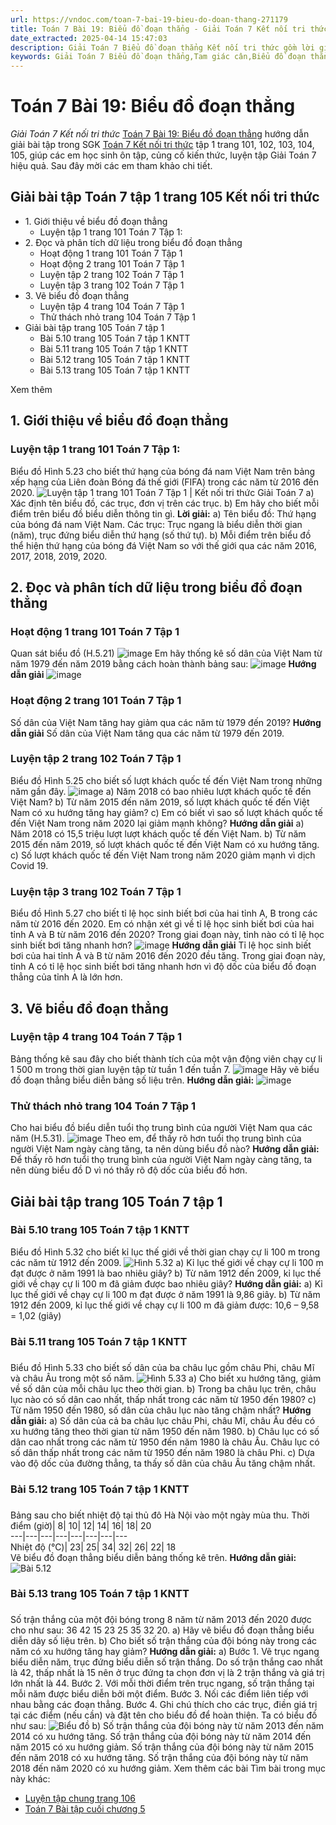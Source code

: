 ```yaml
---
url: https://vndoc.com/toan-7-bai-19-bieu-do-doan-thang-271179
title: Toán 7 Bài 19: Biểu đồ đoạn thẳng - Giải Toán 7 Kết nối tri thức - VnDoc.com
date_extracted: 2025-04-14 15:47:03
description: Giải Toán 7 Biểu đồ đoạn thẳng Kết nối tri thức gồm lời giải chi tiết cho từng bài tập trong SGK Toán 7 cho các em học sinh tham khảo luyện Giải Toán 7 hiệu quả.
keywords: Giải Toán 7 Biểu đồ đoạn thẳng,Tam giác cân,Biểu đồ đoạn thẳng,Giải Toán 7 kết nối tri thức Biểu đồ đoạn thẳng,toán lớp 7 kết nối tri thức,toán 7,toán lớp 7,giải toán lớp 7,giải toán 7,toán 7 kết nối tri thức,giải toán 7 tập 1 kết nối tri thức,sgk toán 7 kết nối tri thức,giải toán 7 trang 105,bài 19 biểu đồ đoạn thẳng,bài 19 biểu đồ đoạn thẳng lớp 7
---
```


# Toán 7 Bài 19: Biểu đồ đoạn thẳng
 _Giải Toán 7 Kết nối tri thức_
[Toán 7 Bài 19: Biểu đồ đoạn thẳng](<https://vndoc.com/toan-7-bai-19-bieu-do-doan-thang-271179>) hướng dẫn giải bài tập trong SGK [Toán 7 Kết nối tri thức](<https://vndoc.com/toan-7-tap-1-kntt>) tập 1 trang 101, 102, 103, 104, 105, giúp các em học sinh ôn tập, củng cố kiến thức, luyện tập Giải Toán 7 hiệu quả. Sau đây mời các em tham khảo chi tiết.
## Giải bài tập Toán 7 tập 1 trang 105 Kết nối tri thức
  * 1\. Giới thiệu về biểu đồ đoạn thẳng
    * Luyện tập 1 trang 101 Toán 7 Tập 1: 
  * 2\. Đọc và phân tích dữ liệu trong biểu đồ đoạn thẳng
    * Hoạt động 1 trang 101 Toán 7 Tập 1
    * Hoạt động 2 trang 101 Toán 7 Tập 1
    * Luyện tập 2 trang 102 Toán 7 Tập 1
    * Luyện tập 3 trang 102 Toán 7 Tập 1
  * 3\. Vẽ biểu đồ đoạn thẳng
    * Luyện tập 4 trang 104 Toán 7 Tập 1
    * Thử thách nhỏ trang 104 Toán 7 Tập 1
  * Giải bài tập trang 105 Toán 7 tập 1
    * Bài 5.10 trang 105 Toán 7 tập 1 KNTT
    * Bài 5.11 trang 105 Toán 7 tập 1 KNTT
    * Bài 5.12 trang 105 Toán 7 tập 1 KNTT
    * Bài 5.13 trang 105 Toán 7 tập 1 KNTT

Xem thêm
## **1\. Giới thiệu về biểu đồ đoạn thẳng**
### **Luyện tập 1 trang 101 Toán 7 Tập 1:**
Biểu đồ Hình 5.23 cho biết thứ hạng của bóng đá nam Việt Nam trên bảng xếp hạng của Liên đoàn Bóng đá thế giới \(FIFA\) trong các năm từ 2016 đến 2020.
![Luyện tập 1 trang 101 Toán 7 Tập 1 | Kết nối tri thức Giải Toán 7](https://i.vdoc.vn/data/image/2024/11/27/luyen-tap-1-trang-101-toan-7-tap-1.png)
a\) Xác định tên biểu đồ, các trục, đơn vị trên các trục.
b\) Em hãy cho biết mỗi điểm trên biểu đồ biểu diễn thông tin gì.
**Lời giải:**
a\) Tên biểu đồ: Thứ hạng của bóng đá nam Việt Nam.
Các trục: Trục ngang là biểu diễn thời gian \(năm\), trục đứng biểu diễn thứ hạng \(số thứ tự\).
b\) Mỗi điểm trên biểu đồ thể hiện thứ hạng của bóng đá Việt Nam so với thế giới qua các năm 2016, 2017, 2018, 2019, 2020.
## 2\. Đọc và phân tích dữ liệu trong biểu đồ đoạn thẳng
### Hoạt động 1 trang 101 Toán 7 Tập 1
Quan sát biểu đồ \(H.5.21\)
![image](https://i.vdoc.vn/data/image/2024/11/27/capture-75.png)
Em hãy thống kê số dân của Việt Nam từ năm 1979 đến năm 2019 bằng cách hoàn thành bảng sau:
![image](https://i.vdoc.vn/data/image/2024/11/27/capture-76.png)
**Hướng dẫn giải**
![image](https://i.vdoc.vn/data/image/2024/11/27/capture-77.png)
### Hoạt động 2 trang 101 Toán 7 Tập 1
Số dân của Việt Nam tăng hay giảm qua các năm từ 1979 đến 2019?
**Hướng dẫn giải**
Số dân của Việt Nam tăng qua các năm từ 1979 đến 2019.
### Luyện tập 2 trang 102 Toán 7 Tập 1
Biểu đồ Hình 5.25 cho biết số lượt khách quốc tế đến Việt Nam trong những năm gần đây.
![image](https://i.vdoc.vn/data/image/2024/11/27/capture-79.png)
a\) Năm 2018 có bao nhiêu lượt khách quốc tế đến Việt Nam?
b\) Từ năm 2015 đến năm 2019, số lượt khách quốc tế đến Việt Nam có xu hướng tăng hay giảm?
c\) Em có biết vì sao số lượt khách quốc tế đến Việt Nam trong năm 2020 lại giảm mạnh không?
**Hướng dẫn giải**
a\) Năm 2018 có 15,5 triệu lượt lượt khách quốc tế đến Việt Nam.
b\) Từ năm 2015 đến năm 2019, số lượt khách quốc tế đến Việt Nam có xu hướng tăng.
c\) Số lượt khách quốc tế đến Việt Nam trong năm 2020 giảm mạnh vì dịch Covid 19.
### Luyện tập 3 trang 102 Toán 7 Tập 1
Biểu đồ Hình 5.27 cho biết tỉ lệ học sinh biết bơi của hai tỉnh A, B trong các năm từ 2016 đến 2020.
Em có nhận xét gì về tỉ lệ học sinh biết bơi của hai tỉnh A và B từ năm 2016 đến 2020?
Trong giai đoạn này, tỉnh nào có tỉ lệ học sinh biết bơi tăng nhanh hơn?
![image](https://i.vdoc.vn/data/image/2024/11/27/capture-81.png)
**Hướng dẫn giải**
Tỉ lệ học sinh biết bơi của hai tỉnh A và B từ năm 2016 đến 2020 đều tăng.
Trong giai đoạn này, tỉnh A có tỉ lệ học sinh biết bơi tăng nhanh hơn vì độ dốc của biểu đồ đoạn thẳng của tỉnh A là lớn hơn.
## **3\. Vẽ biểu đồ đoạn thẳng**
### Luyện tập 4 trang 104 Toán 7 Tập 1
Bảng thống kê sau đây cho biết thành tích của một vận động viên chạy cự li 1 500 m trong thời gian luyện tập từ tuần 1 đến tuần 7.
![image](https://i.vdoc.vn/data/image/2024/11/27/capture-71.png)
Hãy vẽ biểu đồ đoạn thẳng biểu diễn bảng số liệu trên.
**Hướng dẫn giải:**
![image](https://i.vdoc.vn/data/image/2024/11/27/capture-72.png)
### Thử thách nhỏ trang 104 Toán 7 Tập 1
Cho hai biểu đồ biểu diễn tuổi thọ trung bình của người Việt Nam qua các năm \(H.5.31\).
![image](https://i.vdoc.vn/data/image/2024/11/27/capture-73.png)
Theo em, để thấy rõ hơn tuổi thọ trung bình của người Việt Nam ngày càng tăng, ta nên dùng biểu đồ nào?
**Hướng dẫn giải:**
Để thấy rõ hơn tuổi thọ trung bình của người Việt Nam ngày càng tăng, ta nên dùng biểu đồ D vì nó thấy rõ độ dốc của biểu đồ hơn.
## Giải bài tập trang 105 Toán 7 tập 1
### Bài 5.10 trang 105 Toán 7 tập 1 KNTT
Biểu đồ Hình 5.32 cho biết kỉ lục thế giới về thời gian chạy cự li 100 m trong các năm từ 1912 đến 2009.
![Hình 5.32](https://i.vdoc.vn/data/image/2024/11/27/Toan-7-bai-19-1.jpg)
a\) Kỉ lục thế giới về chạy cự li 100 m đạt được ở năm 1991 là bao nhiêu giây?
b\) Từ năm 1912 đến 2009, kỉ lục thế giới về chạy cự li 100 m đã giảm được bao nhiêu giây?
**Hướng dẫn giải:**
a\) Kỉ lục thế giới về chạy cự li 100 m đạt được ở năm 1991 là 9,86 giây.
b\) Từ năm 1912 đến 2009, kỉ lục thế giới về chạy cự li 100 m đã giảm được:
10,6 – 9,58 = 1,02 \(giây\)
### Bài 5.11 trang 105 Toán 7 tập 1 KNTT
### 
Biểu đồ Hình 5.33 cho biết số dân của ba châu lục gồm châu Phi, châu Mĩ và châu Âu trong một số năm.
![Hình 5.33](https://i.vdoc.vn/data/image/2024/11/27/Toan-7-bai-19-2.jpg)
a\) Cho biết xu hướng tăng, giảm về số dân của mỗi châu lục theo thời gian.
b\) Trong ba châu lục trên, châu lục nào có số dân cao nhất, thấp nhất trong các năm từ 1950 đến 1980?
c\) Từ năm 1950 đến 1980, số dân của châu lục nào tăng chậm nhất?
**Hướng dẫn giải:**
a\) Số dân của cả ba châu lục châu Phi, châu Mĩ, châu Âu đều có xu hướng tăng theo thời gian từ năm 1950 đến năm 1980.
b\) Châu lục có số dân cao nhất trong các năm từ 1950 đến năm 1980 là châu Âu.
Châu lục có số dân thấp nhất trong các năm từ 1950 đến năm 1980 là châu Phi.
c\) Dựa vào độ dốc của đường thẳng, ta thấy số dân của châu Âu tăng chậm nhất.
### Bài 5.12 trang 105 Toán 7 tập 1 KNTT
### 
Bảng sau cho biết nhiệt độ tại thủ đô Hà Nội vào một ngày mùa thu.
Thời điểm \(giờ\)| 8| 10| 12| 14| 16| 18| 20  
---|---|---|---|---|---|---|---  
Nhiệt độ \(°C\)| 23| 25| 34| 32| 26| 22| 18  
Vẽ biểu đồ đoạn thẳng biểu diễn bảng thống kê trên.
**Hướng dẫn giải:**
![Bài 5.12](https://i.vdoc.vn/data/image/2024/11/27/Toan-7-bai-19-4.jpg)
### Bài 5.13 trang 105 Toán 7 tập 1 KNTT
### 
Số trận thắng của một đội bóng trong 8 năm từ năm 2013 đến 2020 được cho như sau:
36 42 15 23 25 35 32 20.
a\) Hãy vẽ biểu đồ đoạn thẳng biểu diễn dãy số liệu trên.
b\) Cho biết số trận thắng của đội bóng này trong các năm có xu hướng tăng hay giảm?
**Hướng dẫn giải:**
a\) Bước 1. Vẽ trục ngang biểu diễn năm, trục đứng biểu diễn số trận thắng.
Do số trận thắng cao nhất là 42, thấp nhất là 15 nên ở trục đứng ta chọn đơn vị là 2 trận thắng và giá trị lớn nhất là 44.
Bước 2. Với mỗi thời điểm trên trục ngang, số trận thắng tại mỗi năm được biểu diễn bởi một điểm.
Bước 3. Nối các điểm liên tiếp với nhau bằng các đoạn thẳng.
Bước 4. Ghi chú thích cho các trục, điền giá trị tại các điểm \(nếu cần\) và đặt tên cho biểu đồ để hoàn thiện.
Ta có biểu đồ như sau:
![Biểu đồ](https://i.vdoc.vn/data/image/2024/11/27/Toan-7-bai-19-5.jpg)
b\) Số trận thắng của đội bóng này từ năm 2013 đến năm 2014 có xu hướng tăng.
Số trận thắng của đội bóng này từ năm 2014 đến năm 2015 có xu hướng giảm.
Số trận thắng của đội bóng này từ năm 2015 đến năm 2018 có xu hướng tăng.
Số trận thắng của đội bóng này từ năm 2018 đến năm 2020 có xu hướng giảm.
Xem thêm các bài Tìm bài trong mục này khác:
  * [Luyện tập chung trang 106](</toan-7-luyen-tap-chung-trang-106-271182>)
  * [Toán 7 Bài tập cuối chương 5 ](</giai-toan-7-bai-tap-cuoi-chuong-5-271186>)

